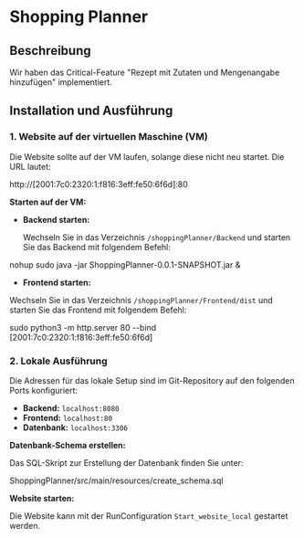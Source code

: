 # Shopping Planner

## Beschreibung

Wir haben das Critical-Feature "Rezept mit Zutaten und Mengenangabe hinzufügen" implementiert. 

## Installation und Ausführung

### 1. Website auf der virtuellen Maschine (VM)

Die Website sollte auf der VM laufen, solange diese nicht neu startet. Die URL lautet:

http://[2001:7c0:2320:1:f816:3eff:fe50:6f6d]:80


**Starten auf der VM:**

- **Backend starten:**

   Wechseln Sie in das Verzeichnis `/shoppingPlanner/Backend` und starten Sie das Backend mit folgendem Befehl:

nohup sudo java -jar ShoppingPlanner-0.0.1-SNAPSHOT.jar &


- **Frontend starten:**

Wechseln Sie in das Verzeichnis `/shoppingPlanner/Frontend/dist` und starten Sie das Frontend mit folgendem Befehl:

sudo python3 -m http.server 80 --bind [2001:7c0:2320:1:f816:3eff:fe50:6f6d]


### 2. Lokale Ausführung

Die Adressen für das lokale Setup sind im Git-Repository auf den folgenden Ports konfiguriert:

- **Backend:** `localhost:8080`
- **Frontend:** `localhost:80`
- **Datenbank:** `localhost:3306`

**Datenbank-Schema erstellen:**

Das SQL-Skript zur Erstellung der Datenbank finden Sie unter:

ShoppingPlanner/src/main/resources/create_schema.sql


**Website starten:**

Die Website kann mit der RunConfiguration `Start_website_local` gestartet werden.
